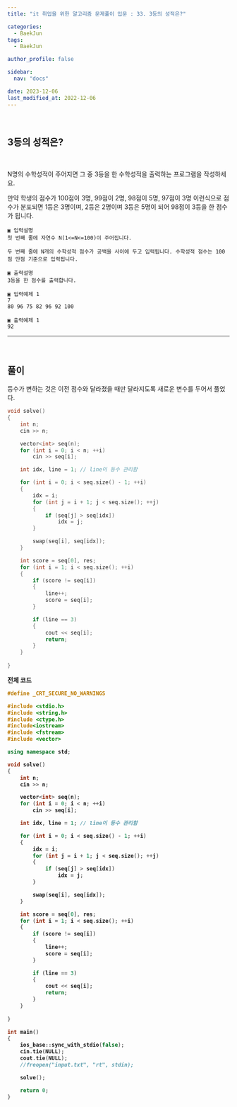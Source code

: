 ```yaml
---
title: "it 취업을 위한 알고리즘 문제풀이 입문 : 33. 3등의 성적은?"

categories:
  - BaekJun
tags:
  - BaekJun

author_profile: false

sidebar:
  nav: "docs"

date: 2023-12-06
last_modified_at: 2022-12-06
---
```



<br>

## 3등의 성적은?

<br>


N명의 수학성적이 주어지면 그 중 3등을 한 수학성적을 출력하는 프로그램을 작성하세요.

만약 학생의 점수가 100점이 3명, 99점이 2명, 98점이 5명, 97점이 3명 이런식으로 점수가 분포되면 1등은 3명이며, 2등은 2명이며 3등은 5명이 되어 98점이 3등을 한 점수가 됩니다.

```
▣ 입력설명
첫 번째 줄에 자연수 N(1<=N<=100)이 주어집니다.

두 번째 줄에 N개의 수학성적 점수가 공백을 사이에 두고 입력됩니다. 수학성적 점수는 100점 만점 기준으로 입력됩니다.

▣ 출력설명
3등을 한 점수를 출력합니다.

▣ 입력예제 1 
7
80 96 75 82 96 92 100

▣ 출력예제 1
92
```


---

<br>

## 풀이  

등수가 변하는 것은 이전 점수와 달라졌을 때만 달라지도록 새로운 변수를 두어서 풀었다.

```cpp
void solve()
{
	int n;
	cin >> n;

	vector<int> seq(n);
	for (int i = 0; i < n; ++i)
		cin >> seq[i];

	int idx, line = 1; // line이 등수 관리함

	for (int i = 0; i < seq.size() - 1; ++i)
	{
		idx = i;
		for (int j = i + 1; j < seq.size(); ++j)
		{
			if (seq[j] > seq[idx])
				idx = j;
		}

		swap(seq[i], seq[idx]);
	}

	int score = seq[0], res;
	for (int i = 1; i < seq.size(); ++i)
	{
		if (score != seq[i])
		{
			line++;
			score = seq[i];
		}

		if (line == 3)
		{
			cout << seq[i];
			return;
		}
	}
	
}
```

<b>전체 코드

```cpp
#define _CRT_SECURE_NO_WARNINGS

#include <stdio.h>
#include <string.h>
#include <ctype.h>
#include<iostream>
#include <fstream>
#include <vector>

using namespace std;

void solve()
{
	int n;
	cin >> n;

	vector<int> seq(n);
	for (int i = 0; i < n; ++i)
		cin >> seq[i];

	int idx, line = 1; // line이 등수 관리함

	for (int i = 0; i < seq.size() - 1; ++i)
	{
		idx = i;
		for (int j = i + 1; j < seq.size(); ++j)
		{
			if (seq[j] > seq[idx])
				idx = j;
		}

		swap(seq[i], seq[idx]);
	}

	int score = seq[0], res;
	for (int i = 1; i < seq.size(); ++i)
	{
		if (score != seq[i])
		{
			line++;
			score = seq[i];
		}

		if (line == 3)
		{
			cout << seq[i];
			return;
		}
	}
	
}

int main() 
{
	ios_base::sync_with_stdio(false);
	cin.tie(NULL);
	cout.tie(NULL);
	//freopen("input.txt", "rt", stdin);

	solve();

	return 0;
}
```